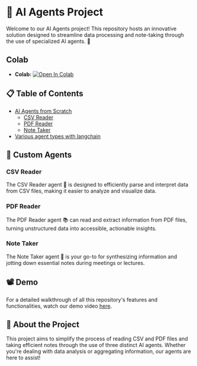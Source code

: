 # 🤖 AI Agents Project

Welcome to our AI Agents project! This repository hosts an innovative solution designed to streamline data processing and note-taking through the use of specialized AI agents. 🚀

## Colab
- **Colab:** [![Open In Colab](https://colab.research.google.com/assets/colab-badge.svg)](https://colab.research.google.com/github/Aagam0812/Deep_Learning/blob/main/Assignment%204/CMPE258_AI_agents.ipynb)

## 📋 Table of Contents
- [AI Agents from Scratch](#agents)
  - [CSV Reader](#csv-reader)
  - [PDF Reader](#pdf-reader)
  - [Note Taker](#note-taker)
- [Various agent types with langchain](#langchain_agents)
  


## 🤖 Custom Agents

### CSV Reader
The CSV Reader agent 📄 is designed to efficiently parse and interpret data from CSV files, making it easier to analyze and visualize data.

### PDF Reader
The PDF Reader agent 📚 can read and extract information from PDF files, turning unstructured data into accessible, actionable insights.

### Note Taker
The Note Taker agent 📝 is your go-to for synthesizing information and jotting down essential notes during meetings or lectures.

## 📽️ Demo

For a detailed walkthrough of all this repository's features and functionalities, watch our demo video [here](https://drive.google.com/drive/folders/1tAi6bPXzDTGlyJ-BTVv6O1UqCwd55xoJ?usp=sharing).

## 📖 About the Project

This project aims to simplify the process of reading CSV and PDF files and taking efficient notes through the use of three distinct AI agents. Whether you're dealing with data analysis or aggregating information, our agents are here to assist!

